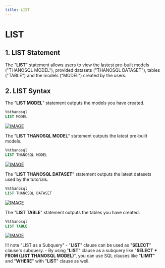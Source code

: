 ```yaml
---
title: LIST
---
```


# __LIST__

## __1. LIST Statement__

The "__LIST__" statement allows users to view the lastest pre-built models ("THANOSQL MODEL"), provided datasets ("THANOSQL DATASET"), tables ("TABLE") and the models ("MODEL") created by the users.

## __2. LIST Syntax__

The "__LIST MODEL__" statement outputs the models you have created.

```sql
%%thanosql
LIST MODEL
```

[![IMAGE](/img/thanosql_syntax/query/LIST/img1.png)](/img/thanosql_syntax/query/LIST/img1.png)

The "__LIST THANOSQL MODEL__" statement outputs the latest pre-built models.

```sql
%%thanosql
LIST THANOSQL MODEL
```

[![IMAGE](/img/thanosql_syntax/query/LIST/img2.png)](/img/thanosql_syntax/query/LIST/img2.png)


The "__LIST THANOSQL DATASET__" statement outputs the latest datasets used by the tutorials.

```sql
%%thanosql
LIST THANOSQL DATASET
```

[![IMAGE](/img/thanosql_syntax/query/LIST/img3.png)](/img/thanosql_syntax/query/LIST/img3.png)

The "__LIST TABLE__" statement outputs the tables you have created.

```sql
%%thanosql
LIST TABLE
```

[![IMAGE](/img/thanosql_syntax/query/LIST/img4.png)](/img/thanosql_syntax/query/LIST/img4.png)

!!! note "LIST as a Subquery" 
    - "**LIST**" clause can be used as "**SELECT**" clause's subquery. 
    - By using "**LIST**" clause as a subquery like "**SELECT * FROM (LIST THANOSQL MODEL)**", you can use SQL clauses like "**LIMIT**" and "**WHERE**" with "**LIST**" clause as well. 
